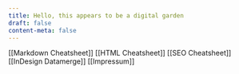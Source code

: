 ```yaml
---
title: Hello, this appears to be a digital garden
draft: false
content-meta: false
---
```


[[Markdown Cheatsheet]]
[[HTML Cheatsheet]]
[[SEO Cheatsheet]]
[[InDesign Datamerge]]
[[Impressum]]
